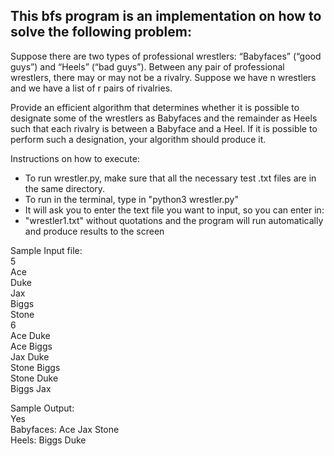 ## This bfs program is an implementation on how to solve the following problem:

Suppose there are two types of professional wrestlers: “Babyfaces” (“good guys”) and “Heels” (“bad guys”). Between any pair of professional wrestlers, there may or may not be a rivalry. Suppose we have n wrestlers and we have a list of r pairs of rivalries.

Provide an efficient algorithm that determines whether it is possible to designate some of the wrestlers as Babyfaces and the remainder as Heels such that each rivalry is between a Babyface and a Heel. If it is possible to perform such a designation, your algorithm should produce it.

Instructions on how to execute:
- To run wrestler.py, make sure that all the necessary test .txt files are in the same directory.
- To run in the terminal, type in "python3 wrestler.py"
- It will ask you to enter the text file you want to input, so you can enter in:
- "wrestler1.txt" without quotations and the program will run automatically and produce results to the screen

Sample Input file:  
5  
Ace  
Duke  
Jax  
Biggs  
Stone  
6  
Ace Duke  
Ace Biggs  
Jax Duke  
Stone Biggs  
Stone Duke  
Biggs Jax  

Sample Output:  
Yes  
Babyfaces: Ace Jax Stone  
Heels: Biggs Duke  
